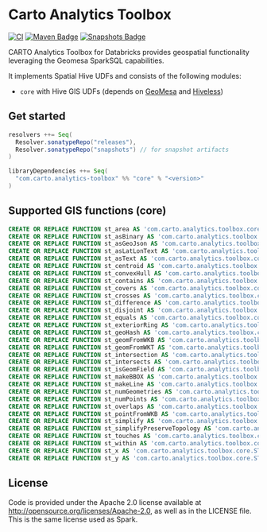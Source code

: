 # Carto Analytics Toolbox

[![CI](https://github.com/cartodb/analytics-toolbox-databricks/actions/workflows/ci.yml/badge.svg)](https://github.com/cartodb/analytics-toolbox-databricks/actions/workflows/ci.yml)
[![Maven Badge](https://img.shields.io/maven-central/v/com.carto.analytics-toolbox/core_2.12?color=blue)](https://search.maven.org/search?q=g:com.carto.analytics-toolbox%20and%20core)
[![Snapshots Badge](https://img.shields.io/nexus/s/https/oss.sonatype.org/com.carto.analytics-toolbox/core_2.12)](https://oss.sonatype.org/content/repositories/snapshots/com/carto/analytics-toolbox/core_2.12/)

CARTO Analytics Toolbox for Databricks provides geospatial functionality leveraging the Geomesa SparkSQL capabilities.

It implements Spatial Hive UDFs and consists of the following modules:

* `core` with Hive GIS UDFs (depends on [GeoMesa](https://github.com/locationtech/geomesa) and [Hiveless](https://github.com/azavea/hiveless))

## Get started

```scala
resolvers ++= Seq(
  Resolver.sonatypeRepo("releases"),
  Resolver.sonatypeRepo("snapshots") // for snapshot artifacts
)

libraryDependencies ++= Seq(
  "com.carto.analytics-toolbox" %% "core" % "<version>"
)
```

## Supported GIS functions (core)

```sql
CREATE OR REPLACE FUNCTION st_area AS 'com.carto.analytics.toolbox.core.ST_Area';
CREATE OR REPLACE FUNCTION st_asBinary AS 'com.carto.analytics.toolbox.core.ST_AsBinary';
CREATE OR REPLACE FUNCTION st_asGeoJson AS 'com.carto.analytics.toolbox.core.ST_AsGeoJson';
CREATE OR REPLACE FUNCTION st_asLatLonText AS 'com.carto.analytics.toolbox.core.ST_AsLatLonText';
CREATE OR REPLACE FUNCTION st_asText AS 'com.carto.analytics.toolbox.core.ST_AsText';
CREATE OR REPLACE FUNCTION st_centroid AS 'com.carto.analytics.toolbox.core.ST_Centroid';
CREATE OR REPLACE FUNCTION st_convexHull AS 'com.carto.analytics.toolbox.core.ST_ConvexHull';
CREATE OR REPLACE FUNCTION st_contains AS 'com.carto.analytics.toolbox.core.ST_Contains';
CREATE OR REPLACE FUNCTION st_covers AS 'com.carto.analytics.toolbox.core.ST_Covers';
CREATE OR REPLACE FUNCTION st_crosses AS 'com.carto.analytics.toolbox.core.ST_Crosses';
CREATE OR REPLACE FUNCTION st_difference AS 'com.carto.analytics.toolbox.core.ST_Difference';
CREATE OR REPLACE FUNCTION st_disjoint AS 'com.carto.analytics.toolbox.core.ST_Disjoint';
CREATE OR REPLACE FUNCTION st_equals AS 'com.carto.analytics.toolbox.core.ST_Equals';
CREATE OR REPLACE FUNCTION st_exteriorRing AS 'com.carto.analytics.toolbox.core.ST_ExteriorRing';
CREATE OR REPLACE FUNCTION st_geoHash AS 'com.carto.analytics.toolbox.core.ST_GeoHash';
CREATE OR REPLACE FUNCTION st_geomFromWKB AS 'com.carto.analytics.toolbox.core.ST_GeomFromWKB';
CREATE OR REPLACE FUNCTION st_geomFromWKT AS 'com.carto.analytics.toolbox.core.ST_GeomFromWKT';
CREATE OR REPLACE FUNCTION st_intersection AS 'com.carto.analytics.toolbox.core.ST_Intersection';
CREATE OR REPLACE FUNCTION st_intersects AS 'com.carto.analytics.toolbox.core.ST_Intersects';
CREATE OR REPLACE FUNCTION st_isGeomField AS 'com.carto.analytics.toolbox.core.ST_IsGeomField';
CREATE OR REPLACE FUNCTION st_makeBBOX AS 'com.carto.analytics.toolbox.core.ST_MakeBBOX';
CREATE OR REPLACE FUNCTION st_makeLine AS 'com.carto.analytics.toolbox.core.ST_MakeLine';
CREATE OR REPLACE FUNCTION st_numGeometries AS 'com.carto.analytics.toolbox.core.ST_NumGeometries';
CREATE OR REPLACE FUNCTION st_numPoints AS 'com.carto.analytics.toolbox.core.ST_NumPoints';
CREATE OR REPLACE FUNCTION st_overlaps AS 'com.carto.analytics.toolbox.core.ST_Overlaps';
CREATE OR REPLACE FUNCTION st_pointFromWKB AS 'com.carto.analytics.toolbox.core.ST_PointFromWKB';
CREATE OR REPLACE FUNCTION st_simplify AS 'com.carto.analytics.toolbox.core.ST_Simplify';
CREATE OR REPLACE FUNCTION st_simplifyPreserveTopology AS 'com.carto.analytics.toolbox.core.ST_SimplifyPreserveTopology';
CREATE OR REPLACE FUNCTION st_touches AS 'com.carto.analytics.toolbox.core.ST_Touches';
CREATE OR REPLACE FUNCTION st_within AS 'com.carto.analytics.toolbox.core.ST_Within';
CREATE OR REPLACE FUNCTION st_x AS 'com.carto.analytics.toolbox.core.ST_X';
CREATE OR REPLACE FUNCTION st_y AS 'com.carto.analytics.toolbox.core.ST_Y';
```

## License
Code is provided under the Apache 2.0 license available at http://opensource.org/licenses/Apache-2.0,
as well as in the LICENSE file. This is the same license used as Spark.

